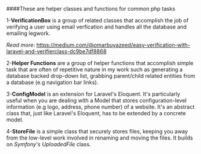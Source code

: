 ####These are helper classes and functions for common php tasks

1-**VerificationBox** is a group of related classes that accomplish the job of verifying a user using email verfication and handles all the database and emailing legwork.

_Read more_: https://medium.com/@omarbuyazeed/easy-verification-with-laravel-and-verifierclass-dc9be7df8868

2-**Helper Functions** are a group of helper functions that accomplish simple task that are often of repetitive nature in my work such as generating a database backed drop-down list, grabbing parent/child related entities from a database (e.g navigation bar links).

3-**ConfigModel** is an extension for Laravel's Eloquent. It's particularly useful when you are dealing with a Model that stores configuration-level information (e.g logo, address, phone number) of a website. It's an abstract class that, just like Laravel's Eloquent, has to be extended by a concrete model.

4-**StoreFile** is a simple class that securely stores files, keeping you away from the low-level work involved in renaming and moving the files. It builds on _Symfony's UploadedFile_ class.
